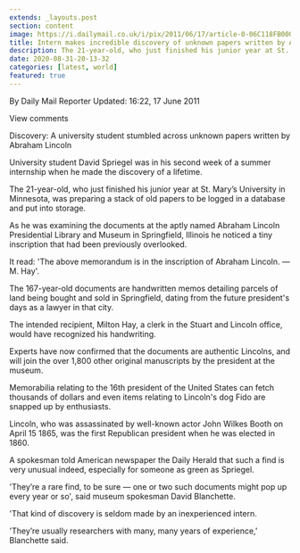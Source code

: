 ```yaml
---
extends: _layouts.post
section: content
image: https://i.dailymail.co.uk/i/pix/2011/06/17/article-0-06C118FB000005DC-476_1024x615_large.jpg 
title: Intern makes incredible discovery of unknown papers written by Abraham Lincoln in 1844 
description: The 21-year-old, who just finished his junior year at St. Mary’s University in Minnesota, was preparing a stack of old papers to be logged in a database and put into storage. 
date: 2020-08-31-20-13-32 
categories: [latest, world] 
featured: true 
--- 
```

 

 

By Daily Mail Reporter   Updated:  16:22, 17 June 2011   



View  comments

Discovery: A university student stumbled across unknown papers written by Abraham Lincoln

 University student David Spriegel was in his second week of a summer internship when he made the discovery of a lifetime.

The 21-year-old, who just finished his junior year at St. Mary’s University in Minnesota, was preparing a stack of old papers to be logged in a database and put into storage. 

As he was examining the documents at the aptly named Abraham Lincoln Presidential Library and Museum in Springfield, Illinois he noticed a tiny inscription that had been previously overlooked.

It read: 'The above memorandum is in the inscription of Abraham Lincoln. — M. Hay'.

The 167-year-old documents are handwritten memos detailing parcels of land being bought and sold in Springfield, dating from the future president's days as a lawyer in that city. 

The intended recipient, Milton Hay, a clerk in the Stuart and Lincoln office, would have recognized his handwriting.

Experts have now confirmed that the documents are authentic Lincolns, and will join the over 1,800 other original manuscripts by the president at the museum.

Memorabilia relating to the 16th president of the United States can fetch thousands of dollars and even items relating to Lincoln's dog Fido are snapped up by enthusiasts.

Lincoln, who was assassinated by well-known actor John Wilkes Booth on April 15 1865, was the first Republican president when he was elected in 1860. 

A spokesman told American newspaper the Daily Herald that such a find is very unusual indeed, especially for someone as green as Spriegel.

'They’re a rare find, to be sure — one or two such documents might pop up every year or so', said museum spokesman David Blanchette. 

'That kind of discovery is seldom made by an inexperienced intern. 

'They’re usually researchers with many, many years of experience,' Blanchette said.

